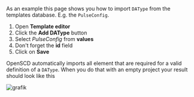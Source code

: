 As an example this page shows you how to import `DAType` from the templates database. E.g. the `PulseConfig`. 

1. Open **Template editor**
2. Click the **Add DAType** button
3. Select *PulseConfig* from **values**
4. Don't forget the **id** field
6. Click on **Save**

OpenSCD automatically imports all element that are required for a valid definition of a `DAType`. When you do that with an empty project your result should look like this

![grafik](https://user-images.githubusercontent.com/66802940/133637394-354eba41-a4b6-4e3c-9458-88b1e608866c.png)